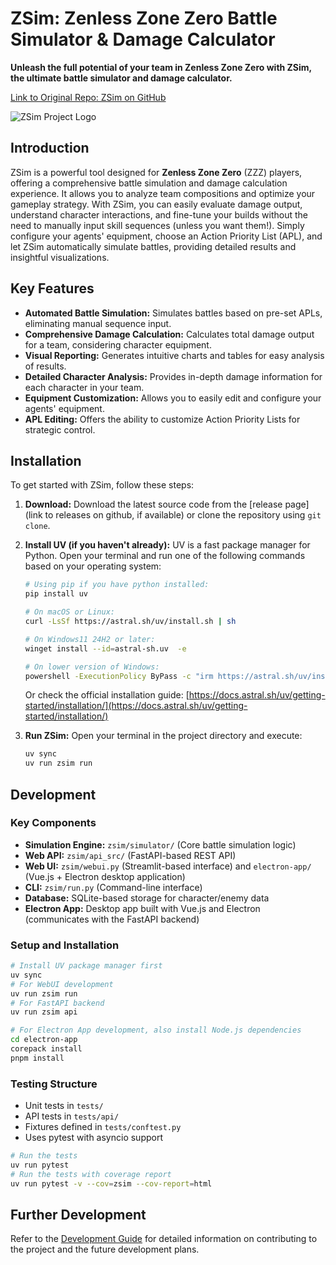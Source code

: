 # ZSim: Zenless Zone Zero Battle Simulator & Damage Calculator

**Unleash the full potential of your team in Zenless Zone Zero with ZSim, the ultimate battle simulator and damage calculator.**

[Link to Original Repo: ZSim on GitHub](https://github.com/ZZZSimulator/ZSim)

![ZSim Project Logo](docs/img/横板logo成图.png)

## Introduction

ZSim is a powerful tool designed for **Zenless Zone Zero** (ZZZ) players, offering a comprehensive battle simulation and damage calculation experience.  It allows you to analyze team compositions and optimize your gameplay strategy.  With ZSim, you can easily evaluate damage output, understand character interactions, and fine-tune your builds without the need to manually input skill sequences (unless you want them!).  Simply configure your agents' equipment, choose an Action Priority List (APL), and let ZSim automatically simulate battles, providing detailed results and insightful visualizations.

## Key Features

*   **Automated Battle Simulation:**  Simulates battles based on pre-set APLs, eliminating manual sequence input.
*   **Comprehensive Damage Calculation:** Calculates total damage output for a team, considering character equipment.
*   **Visual Reporting:** Generates intuitive charts and tables for easy analysis of results.
*   **Detailed Character Analysis:** Provides in-depth damage information for each character in your team.
*   **Equipment Customization:**  Allows you to easily edit and configure your agents' equipment.
*   **APL Editing:**  Offers the ability to customize Action Priority Lists for strategic control.

## Installation

To get started with ZSim, follow these steps:

1.  **Download:** Download the latest source code from the [release page](link to releases on github, if available) or clone the repository using `git clone`.
2.  **Install UV (if you haven't already):** UV is a fast package manager for Python. Open your terminal and run one of the following commands based on your operating system:

    ```bash
    # Using pip if you have python installed:
    pip install uv
    ```

    ```bash
    # On macOS or Linux:
    curl -LsSf https://astral.sh/uv/install.sh | sh
    ```

    ```bash
    # On Windows11 24H2 or later:
    winget install --id=astral-sh.uv  -e
    ```

    ```bash
    # On lower version of Windows:
    powershell -ExecutionPolicy ByPass -c "irm https://astral.sh/uv/install.ps1 | iex"
    ```
    Or check the official installation guide: [https://docs.astral.sh/uv/getting-started/installation/](https://docs.astral.sh/uv/getting-started/installation/)
3.  **Run ZSim:** Open your terminal in the project directory and execute:

    ```bash
    uv sync
    uv run zsim run
    ```

## Development

### Key Components

*   **Simulation Engine:**  `zsim/simulator/` (Core battle simulation logic)
*   **Web API:**  `zsim/api_src/` (FastAPI-based REST API)
*   **Web UI:**  `zsim/webui.py` (Streamlit-based interface) and `electron-app/` (Vue.js + Electron desktop application)
*   **CLI:**  `zsim/run.py` (Command-line interface)
*   **Database:** SQLite-based storage for character/enemy data
*   **Electron App:** Desktop app built with Vue.js and Electron (communicates with the FastAPI backend)

### Setup and Installation

```bash
# Install UV package manager first
uv sync
# For WebUI development
uv run zsim run 
# For FastAPI backend
uv run zsim api

# For Electron App development, also install Node.js dependencies
cd electron-app
corepack install
pnpm install
```

### Testing Structure

*   Unit tests in `tests/`
*   API tests in `tests/api/`
*   Fixtures defined in `tests/conftest.py`
*   Uses pytest with asyncio support

```bash
# Run the tests
uv run pytest
# Run the tests with coverage report
uv run pytest -v --cov=zsim --cov-report=html
```

##  Further Development

Refer to the [Development Guide](https://github.com/ZZZSimulator/ZSim/wiki/%E8%B4%A1%E7%8C%AE%E6%8C%87%E5%8D%97-Develop-Guide) for detailed information on contributing to the project and the future development plans.